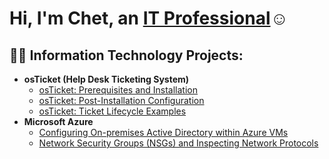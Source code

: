 <h1>Hi, I'm Chet, an <a href="https://www.linkedin.com/in/chet-weston-39932112b">IT Professional</a>☺</h1>

<h2>👨‍💻 Information Technology Projects:</h2>

- <b>osTicket (Help Desk Ticketing System)</b>
  - [osTicket: Prerequisites and Installation](https://github.com/Chet-Westoncc/osticket-prereqs)
  - [osTicket: Post-Installation Configuration](https://github.com/Chet-Westoncc/post-install-config)
  - [osTicket: Ticket Lifecycle Examples](https://github.com/Chet-Westoncc/ticket-lifecycle)
- <b>Microsoft Azure</b>
  - [Configuring On-premises Active Directory within Azure VMs](https://github.com/Chet-Westoncc/configure-ad)
  - [Network Security Groups (NSGs) and Inspecting Network Protocols](https://github.com/Chet-Westoncc/azure-network-protocols)



